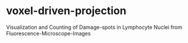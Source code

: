 # voxel-driven-projection
Visualization and Counting of Damage-spots in Lymphocyte Nuclei from Fluorescence-Microscope-Images
